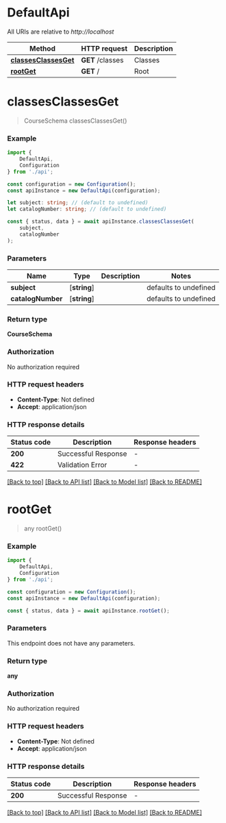 # DefaultApi

All URIs are relative to *http://localhost*

|Method | HTTP request | Description|
|------------- | ------------- | -------------|
|[**classesClassesGet**](#classesclassesget) | **GET** /classes | Classes|
|[**rootGet**](#rootget) | **GET** / | Root|

# **classesClassesGet**
> CourseSchema classesClassesGet()


### Example

```typescript
import {
    DefaultApi,
    Configuration
} from './api';

const configuration = new Configuration();
const apiInstance = new DefaultApi(configuration);

let subject: string; // (default to undefined)
let catalogNumber: string; // (default to undefined)

const { status, data } = await apiInstance.classesClassesGet(
    subject,
    catalogNumber
);
```

### Parameters

|Name | Type | Description  | Notes|
|------------- | ------------- | ------------- | -------------|
| **subject** | [**string**] |  | defaults to undefined|
| **catalogNumber** | [**string**] |  | defaults to undefined|


### Return type

**CourseSchema**

### Authorization

No authorization required

### HTTP request headers

 - **Content-Type**: Not defined
 - **Accept**: application/json


### HTTP response details
| Status code | Description | Response headers |
|-------------|-------------|------------------|
|**200** | Successful Response |  -  |
|**422** | Validation Error |  -  |

[[Back to top]](#) [[Back to API list]](../README.md#documentation-for-api-endpoints) [[Back to Model list]](../README.md#documentation-for-models) [[Back to README]](../README.md)

# **rootGet**
> any rootGet()


### Example

```typescript
import {
    DefaultApi,
    Configuration
} from './api';

const configuration = new Configuration();
const apiInstance = new DefaultApi(configuration);

const { status, data } = await apiInstance.rootGet();
```

### Parameters
This endpoint does not have any parameters.


### Return type

**any**

### Authorization

No authorization required

### HTTP request headers

 - **Content-Type**: Not defined
 - **Accept**: application/json


### HTTP response details
| Status code | Description | Response headers |
|-------------|-------------|------------------|
|**200** | Successful Response |  -  |

[[Back to top]](#) [[Back to API list]](../README.md#documentation-for-api-endpoints) [[Back to Model list]](../README.md#documentation-for-models) [[Back to README]](../README.md)

